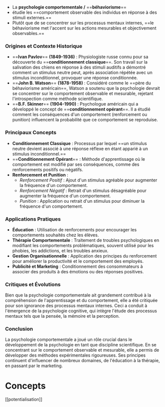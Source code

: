 - La **psychologie comportementale /** ==**béhaviorisme**==
- étudie les ==comportement observable des individus en réponse à des stimuli externes.==
- Plutôt que de se concentrer sur les processus mentaux internes, ==le béhaviorisme met l'accent sur les actions mesurables et objectivement observables.==

### **Origines et Contexte Historique**

- ==**Ivan Pavlov**== **(1849-1936)** : Physiologiste russe connu pour sa découverte du ==**conditionnement classique**==. Son travail sur la salivation des chiens en réponse à des stimuli auditifs a démontré comment un stimulus neutre peut, après association répétée avec un stimulus inconditionnel, provoquer une réponse conditionnée.
- ==**John B. Watson**== **(1878-1958)** : Considéré comme le ==père du béhaviorisme américain==, Watson a soutenu que la psychologie devrait se concentrer sur le comportement observable et mesurable, rejetant l'introspection comme méthode scientifique.
- ==**B.F. Skinner**== **(1904-1990)** : Psychologue américain qui a développé le concept de ==**conditionnement opérant**==. Il a étudié comment les conséquences d'un comportement (renforcement ou punition) influencent la probabilité que ce comportement se reproduise.

### **Principaux Concepts**

- **Conditionnement Classique** : Processus par lequel ==un stimulus neutre devient associé à une réponse réflexe en étant apparié à un stimulus inconditionnel.==
- ==**Conditionnement Opérant**== : Méthode d'apprentissage où le comportement est modifié par ses conséquences, comme des renforcements positifs ou négatifs.
- **Renforcement et Punition** :
    - _Renforcement Positif_ : Ajout d'un stimulus agréable pour augmenter la fréquence d'un comportement.
    - _Renforcement Négatif_ : Retrait d'un stimulus désagréable pour augmenter la fréquence d'un comportement.
    - _Punition_ : Application ou retrait d'un stimulus pour diminuer la fréquence d'un comportement.

### **Applications Pratiques**

- **Éducation** : Utilisation de renforcements pour encourager les comportements souhaités chez les élèves.
- **Thérapie Comportementale** : Traitement de troubles psychologiques en modifiant les comportements problématiques, souvent utilisé pour les phobies, les addictions, et les troubles anxieux.
- **Gestion Organisationnelle** : Application des principes du renforcement pour améliorer la productivité et le comportement des employés.
- **Publicité et Marketing** : Conditionnement des consommateurs à associer des produits à des émotions ou des réponses positives.

### **Critiques et Évolutions**

Bien que la psychologie comportementale ait grandement contribué à la compréhension de l'apprentissage et du comportement, elle a été critiquée pour son ignorance des processus mentaux internes. Ceci a conduit à l'émergence de la psychologie cognitive, qui intègre l'étude des processus mentaux tels que la pensée, la mémoire et la perception.

### **Conclusion**

La psychologie comportementale a joué un rôle crucial dans le développement de la psychologie en tant que discipline scientifique. En se concentrant sur le comportement observable et mesurable, elle a permis de développer des méthodes expérimentales rigoureuses. Ses principes continuent d'influencer de nombreux domaines, de l'éducation à la thérapie, en passant par le marketing.

  

# Concepts

[[potentialisation]]